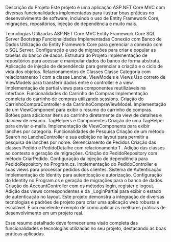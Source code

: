 Descrição do Projeto
Este projeto é uma aplicação ASP.NET Core MVC com diversas funcionalidades implementadas para ilustrar boas práticas no desenvolvimento de software, incluindo o uso de Entity Framework Core, migrações, repositórios, injeção de dependência e muito mais.

Tecnologias Utilizadas
ASP.NET Core MVC
Entity Framework Core
SQL Server
Bootstrap
Funcionalidades Implementadas
Conexão com Banco de Dados
Utilização do Entity Framework Core para gerenciar a conexão com o SQL Server.
Configuração e uso de migrações para criar e popular as tabelas do banco de dados.
Estrutura do Projeto
Implementação de repositórios para acessar e manipular dados do banco de forma abstrata.
Aplicação de injeção de dependência para gerenciar a criação e o ciclo de vida dos objetos.
Relacionamentos de Classes
Classe Categoria com relacionamento 1
com a classe Lanche.
ViewModels e Views
Uso correto de ViewModels para transferir dados entre o controller e a view.
Implementação de partial views para componentes reutilizáveis na interface.
Funcionalidades do Carrinho de Compras
Implementação completa do carrinho de compras utilizando sessions.
Criação do CarrinhoCompraController e da CarrinhoCompraViewModel.
Implementação de um ViewComponent para exibir o resumo do carrinho de compras.
Botões para adicionar itens ao carrinho diretamente da view de detalhes e da view de resumo.
TagHelpers e Componentes
Criação de uma TagHelper para enviar e-mails.
Implementação de ViewComponents para exibir lanches por categoria.
Funcionalidades de Pesquisa
Criação de um método Search no LancheController e sua exibição no layout para permitir a pesquisa de lanches por nome.
Gerenciamento de Pedidos
Criação das classes Pedido e PedidoDetalhe com relacionamento 1
.
Adição das classes ao contexto e geração de migrações.
Criação do PedidoRepository com método CriarPedido.
Configuração da injeção de dependência para PedidoRepository no Program.cs.
Implementação do PedidoController e suas views para processar pedidos dos clientes.
Sistema de Autenticação
Implementação do Identity para autenticação e autorização.
Configuração do Identity no Program.cs e geração de migrações para o banco de dados.
Criação do AccountController com os métodos login, register e logout.
Adição das views correspondentes e da _LoginPartial para exibir o estado de autenticação no layout.
Este projeto demonstra a integração de diversas tecnologias e padrões de projeto para criar uma aplicação web robusta e escalável. É um excelente exemplo de como aplicar as melhores práticas de desenvolvimento em um projeto real.

Esse resumo detalhado deve fornecer uma visão completa das funcionalidades e tecnologias utilizadas no seu projeto, destacando as boas práticas aplicadas.
